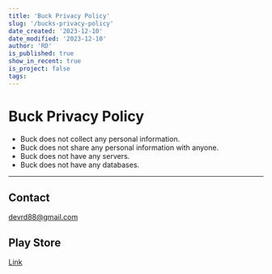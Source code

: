 ```yaml
---
title: 'Buck Privacy Policy'
slug: '/bucks-privacy-policy'
date_created: '2023-12-10'
date_modified: '2023-12-10'
author: 'RD'
is_published: true
show_in_recent: true
is_project: false
tags: 
---
```


# Buck Privacy Policy

- Buck does not collect any personal information.
- Buck does not share any personal information with anyone.
- Buck does not have any servers.
- Buck does not have any databases.

---

## Contact

devrd88@gmail.com

## Play Store

[Link](https://play.google.com/store/apps/details?id=com.therdnotes.buck)